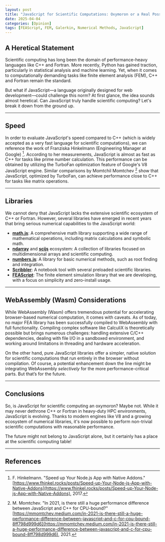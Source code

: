 ```yaml
---
layout: post
title: "JavaScript for Scientific Computations: Oxymoron or a Real Possibility?"
date: 2025-04-04
categories: [Opinion]
tags: [FEAScript, FEM, Galerkin, Numerical Methods, JavaScript]
---
```


## A Heretical Statement

Scientific computing has long been the domain of performance-heavy languages like C++ and Fortran. More recently, Python has gained traction, particularly in statistical analysis and machine learning. Yet, when it comes to computationally demanding tasks like finite element analysis (FEM), C++ and Fortran remain the standard.

But what if JavaScript—a language originally designed for web development—could challenge this norm? At first glance, the idea sounds almost heretical. Can JavaScript truly handle scientific computing? Let's break it down from the ground up.

---

## Speed

In order to evaluate JavaScript's speed compared to C++ (which is widely accepted as a very fast language for scientific computations), we can reference the work of Franziska Hinkelmann (Engineering Manager at Google) [^1]. According to her measurements, JavaScript is almost as fast as C++ for tasks like prime number calculation. This performance can be obtained by utilizing the TurboFan optimization feature of Google's V8 JavaScript engine. Similar comparisons by Momtchil Momtchev [^2] show that JavaScript, optimized by TurboFan, can achieve performance close to C++ for tasks like matrix operations.

---

## Libraries

We cannot deny that JavaScript lacks the extensive scientific ecosystem of C++ or Fortran. However, several libraries have emerged in recent years that bring serious numerical capabilities to the JavaScript world:

- **[math.js](https://mathjs.org/)**: A comprehensive math library supporting a wide range of mathematical operations, including matrix calculations and symbolic math.
- **[ndarray](https://github.com/scijs/ndarray)** and **[scijs](https://github.com/scijs)** ecosystem: A collection of libraries focused on multidimensional arrays and scientific computing.
- **[numbers.js](https://github.com/numbers/numbers.js)**: A library for basic numerical methods, such as root finding and integration.
- **[Scribbler](https://scribbler.live/)**: A notebook tool with several preloaded scientific libraries.
- **[FEAScript](https://feascript.com/)**: The finite element simulation library that we are developing, with a focus on simplicity and zero-install usage.

---

## WebAssembly (Wasm) Considerations

While WebAssembly (Wasm) offers tremendous potential for accelerating browser-based numerical computation, it comes with caveats. As of today, no major FEA library has been successfully compiled to WebAssembly with full functionality. Compiling complex software like CalculiX is theoretically possible but brings numerous challenges: handling extensive C/C++ dependencies, dealing with file I/O in a sandboxed environment, and working around limitations in threading and hardware acceleration.

On the other hand, pure JavaScript libraries offer a simpler, native solution for scientific computations that run entirely in the browser without compilation. Of course, a potential enhancement down the line might be integrating WebAssembly _selectively_ for the more performance-critical parts. But that’s for the future.

---

## Conclusions

So, is JavaScript for scientific computing an oxymoron? Maybe not. While it may never dethrone C++ or Fortran in heavy-duty HPC environments, JavaScript is evolving. Thanks to modern engines like V8 and a growing ecosystem of numerical libraries, it's now possible to perform non-trivial scientific computations with reasonable performance.

The future might not belong to JavaScript alone, but it certainly has a place at the scientific computing table!

---

## References

[^1]: F. Hinkelmann. "Speed up Your Node.js App with Native Addons." [https://www.fhinkel.rocks/posts/Speed-up-Your-Node-js-App-with-Native-Addons](https://www.fhinkel.rocks/posts/Speed-up-Your-Node-js-App-with-Native-Addons), 2017.
[^2]: M. Momtchev. "In 2021, is there still a huge performance difference between JavaScript and C++ for CPU-bound?" [https://mmomtchev.medium.com/in-2021-is-there-still-a-huge-performance-difference-between-javascript-and-c-for-cpu-bound-8ff798d999d6](https://mmomtchev.medium.com/in-2021-is-there-still-a-huge-performance-difference-between-javascript-and-c-for-cpu-bound-8ff798d999d6), 2021.
